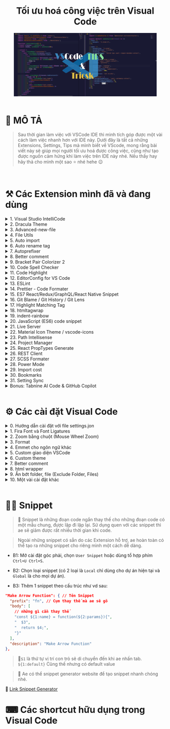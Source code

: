 <h1 align="center"> Tối ưu hoá công việc trên Visual Code </h1>

<!-- banner -->
<div align="center">
  <img  src="./images/banner.png" height="200" width="450" />
</div>

<!-- Mô tả -->
<br />

# 🥰 MÔ TẢ

> Sau thời gian làm việc với VSCode IDE thì mình tích góp được một vài cách làm việc nhanh hơn với IDE này. Dưới đây là tất cả những Extensions, Settings, Tips mà mình biết về VScode, mong rằng bài viết này sẽ giúp mọi người tối ưu hoá được công việc, cũng như tạo được nguồn cảm hứng khi làm việc trên IDE này nhé.
> Nếu thấy hay hãy thả cho mình một sao ⭐ nhé hehe 😉

<!-- Extensions -->
<br/>

# ⚒ Các Extension mình đã và đang dùng

<!-- Visual Studio IntelliCode -->
<details>
  <summary>
    1. Visual Studio IntelliCode
  </summary>

  <br/>

> Ext này hình như mặc định đã được cài thì phải. Còn nếu ae nào bị mất thì có thể cài lại nhé. Nó sẽ suggest code cho ae để ae code nhanh hơn.

<div align="center">
  <img src="./images/vs-intelli-code.png">
</div>

🔗 [Link tải Extension](https://marketplace.visualstudio.com/items?itemName=VisualStudioExptTeam.vscodeintellicode)

</details>

<!-- dracula theme -->
<details>
  <summary>
    2. Dracula Theme
  </summary>

<br />

> Nói về Dracula theme thì chắc đây cũng chính là theme quốc dân của bao ae coder đang dùng VScode nhỉ 😁. Đây là theme mình đang dùng, cách tuỳ chỉnh lại mình sẽ nói dưới phần cài đặt nhé 🤗

> Hoặc ae có thể tải bản đã setting sẵn của anh Trần Anh Tuấn Evondev nhé.

<div align="center">
  <img src="./images/daracula-theme.jpg" />
</div>

🔗 [Link tải bản gốc](https://marketplace.visualstudio.com/items?itemName=dracula-theme.theme-dracula)

🔗 [Link tải bản của Evondev](https://marketplace.visualstudio.com/items?itemName=evondev.dracula-high-contrast)

</details>

<!-- advanced new file -->
<details>
  <summary>
    3. Advanced-new-file
  </summary>
  <br/>

> Có bạn giờ bạn cảm thấy khó khăn khi phải tìm đến 1 thư mục con nằm trong thư mục con >> nằm trong thư mục con ... chỉ để tạo 1 file mới chưa? 😥 Nếu rồi thì đây chính là giải pháp cho ae đây 🙄 Extension "advanced-new-file" !

> Bạn chỉ cần dùng câu lệnh bằng cách bấm "Ctrl + Shift + P", Nhập câu command và chọn đường dẫn (Bạn chỉ cần nhập tắt, Ext sẽ giúp bạn đến đúng folder đó). Ngoài ra bạn có thể tạo folder bằng cách thêm "/" sau tên nhé.

> Còn muốn nhanh hơn thì xem phần cài đặt shorcut bên dưới nhé 😊

<div align="center">
  <img src="./images/advanced-new-file.gif" />
</div>

🔗 [Link tải Extension](https://marketplace.visualstudio.com/items?itemName=patbenatar.advanced-new-file)

</details>

<!-- file utils -->
<details>
  <summary>
    4. File Utils
  </summary>
  <br/>

> Cũng như ext trên, ext này giúp bạn có thể đổi tên file, xoá tên file ngay lập tức mà không cần tìm đến cây thư mục của VSCode nữa.

> Kết hợp với ext "advanced-new-file" thì bạn có thể bỏ luôn cây thư mục bên kia rồi hehe. Không cần dùng chuột như Vim luôn nè 😉

<div align="center">
  <img src="./images/file-utils.gif" />
</div>

🔗 [Link tải Extension](https://marketplace.visualstudio.com/items?itemName=sleistner.vscode-fileutils)

</details>

<!-- auto import -->
<details>
  <summary>
    5. Auto import
  </summary>

  <br/>

> Ext này sẽ giúp ae tự động tìm kiếm đường dẫn và import file. Nếu nó không tự động suggest thì ae có thể nhấn "Ctrl + Space" nhé.

🔗 [Link tải Extension](https://marketplace.visualstudio.com/items?itemName=steoates.autoimport)

</details>

<!-- auto rename tag -->
<details>
  <summary>
    6. Auto rename tag
  </summary>

  <br/>

> Ext này rất hữu ích cho ae Front-end. Khi cài đặt xong, ae chỉ cần sửa thẻ mở của 1 tag html (jsx) thì phần thẻ đóng cũng sẽ tự đổi theo 😗.

<div align="center">
  <img src="./images/auto-rename-tag.gif" />
</div>

🔗 [Link tải Extension](https://marketplace.visualstudio.com/items?itemName=formulahendry.auto-rename-tag)

</details>

<!-- Autoprefixer -->
<details>
  <summary>
    7. Autoprefixer
  </summary>

  <br/>

> Ext này giúp ae code css, sass tự thêm các prefix cho từng trình duyệt khác nhau (vd: --webkit-, --ms-). Chỉ cần khi code xong, ae chạy command "Autoprefixer"

<div align="center">
  <img src="./images/auto-prefixer.gif" />
</div>

🔗 [Link tải Extension](https://marketplace.visualstudio.com/items?itemName=mrmlnc.vscode-autoprefixer)

</details>

<!-- Better comments -->
<details>
  <summary>
    8. Better comment
  </summary>
  <br/>

> Ext này giúp ae thay đổi màu comment dựa trên ý nghĩa của comment đó. Chỉ cần nhìn vào màu comment là biết ngay nó làm cái chi, có ý nghĩa gì 🤩

<div align="center">
  <img src="./images/better-comment.png" />
</div>

🔗 [Link tải Extension](https://marketplace.visualstudio.com/items?itemName=aaron-bond.better-comments)

</details>

<!-- Bracket Pair Colorizer -->
<details>
  <summary>
    9. Bracket Pair Colorizer 2
  </summary>

  <br/>

> Ext này giúp tự động thay đổi màu cho các cặp ngoặc, việc này giúp chúng ta dễ dàng nhận biết các scope khác nhau dựa trên màu sắc của chúng.

<div align="center">
  <img src="./images/bracket-color.png" />
</div>

🔗 [Link tải Extension](https://marketplace.visualstudio.com/items?itemName=CoenraadS.bracket-pair-colorizer-2)

</details>

<!-- Code spell checker -->
<details>
  <summary>
    10. Code Spell Checker
  </summary>

  <br/>

> Người ta nói, một lý luận của bạn đều trở nên vô nghĩa nếu bạn sai "trính tã". Vì thế, đừng để ae chí cốt code chung chúng ta chửi chúng ta code ngu chỉ vì lỗi chính tả. Cài ngay Ext này để nó nhắc lỗi chính tả cho bạn.

<div align="center">
  <img src="./images/code-spell-checker.gif" />
</div>

🔗 [Link tải Extension](https://marketplace.visualstudio.com/items?itemName=streetsidesoftware.code-spell-checker)

</details>

<!-- code highlight -->
<details>
  <summary>
    11. Code Highlight
  </summary>

  <br/>

> Ext sẽ giúp phát hiện ra những đoạn code có chưa mã màu và tô đúng màu đó cho bạn.

<div align="center">
  <img src="./images/code-highlight.gif" />
</div>

🔗 [Link tải Extension](https://marketplace.visualstudio.com/items?itemName=naumovs.color-highlight)

</details>

<!-- 12. EditorConfig -->
<details>
  <summary>
    12. EditorConfig for VS Code
  </summary>

  <br/>

> Ext này sẽ giúp bạn tạo cái file trong dự án cùng một format với nhau, ví dụ như Spaces: 2, tab: 4, LF, trim_trailing_whitespace ... Kết hợp với file .editorconfig thì các người khác trong team cũng tuân theo quy tắc đó.

<div align="center">
  <img src="./images/editorconfig.png">
</div>

🔗 [Link tải Extension](https://marketplace.visualstudio.com/items?itemName=EditorConfig.EditorConfig)

</details>

<!-- 13. ESLint -->
<details>
  <summary>
    13. ESLint
  </summary>

  <br/>

> ESLint sẽ giúp chúng ta có thể tạo ra những quy tắc chung trong project, để code của tất cả các file được đồng nhất với nhau. Nó khác với Editorconfig ở chỗ là Editorconfig chỉ tạo những quy tắc về format code, định dạng file. Còn ESLint có thể tạo nhiều rule về code hơn.

🔗 [Link tải Extensionhttps://marketplace.visualstudio.com/items?itemName=dbaeumer.vscode-eslint

</details>

<!-- 14. Prettier -->
<details>
  <summary>
    14. Prettier - Code Formater
  </summary>

  <br/>

> Prettier là 1 trình Formater hoàn hảo, nó giúp chúng ta format code, auto format và đặc biệt là nó có thể kết hợp với các quy tắc của Editor config và ESLint để Format (Nhưng chúng ta phải câu hình chúng).

<div align="center">
  <img src="./images/prettier.png">
</div>

🔗 [Link tải Extension](https://marketplace.visualstudio.com/items?itemName=esbenp.prettier-vscode)

🔗 [Tìm hiểu thêm về Prettier](https://prettier.io/docs/en/options.html)

</details>

<!-- ES7 React/Redux/GraphQL/React Native Snippet  -->
<details>
  <summary>
    15. ES7 React/Redux/GraphQL/React Native Snippet  
  </summary>

  <br/>

> Bộ snippet hữu dụng cho React dev, giúp ae tạo bộ khung chương trình 1 cách nhanh chóng.

<div align="center">
  <img src="./images/es7-react.png">
</div>

🔗 [Link tải Extension](https://marketplace.visualstudio.com/items?itemName=dsznajder.es7-react-js-snippets)

</details>

<!-- 16. Git Blame / Git History -->
<details>
  <summary>
    16. Git Blame / Git History / Git Lens
  </summary>

  <br/>

> 3 Exts Git Blame, Git History, Git Lens có chức năng khá tương đồng nhau. Nó giúp ae có thể xem đoạn lịch sử git trực tiếp tai dòng code đó, xem branch hiện tại, các thay đổi của file, merge file, ...

> Bản thân mình thì mình thích Git Blame hơn vì nó tối giản, gọn nhẹ hơn. Ae có thể thử cả 3 rồi chọn cho mình 1 cái ưng ý nhé 😋

<div align="center">
  <img src="./images/git-blame.gif">
</div>

🔗 [Link tải Git Blame](https://marketplace.visualstudio.com/items?itemName=waderyan.gitblame)

🔗 [Link tải Git Lens](https://marketplace.visualstudio.com/items?itemName=eamodio.gitlens)

🔗 [Link tải Git History](https://marketplace.visualstudio.com/items?itemName=donjayamanne.githistory)

</details>

<!-- 17. Highlight Matching Tag -->
<details>
  <summary>
    17. Highlight Matching Tag
  </summary>

  <br/>

> Ext này giúp chúng ta tìm nhanh thẻ đóng của 1 thẻ mở bằng cách đưa con trỏ đến thẻ mở, Ext sẽ tự tìm thẻ đóng cho chúng ta. Ae cũng có thể custom lại màu highlight tuỳ thích.

<div align="center">
  <img src="./images/highlight-matching-tag.gif">
</div>

🔗 [Link tải Extension](https://marketplace.visualstudio.com/items?itemName=vincaslt.highlight-matching-tag)

</details>

<!-- 18. htmltagwrap -->
<details>
  <summary>
    18. htmltagwrap
  </summary>

  <br/>

> Như cái tên của nó, Ext này sẽ giúp ae wrap 1 cặp thẻ bao 1 đoạn code html (jsx) lại một cách nhanh chóng (mặt định là tổ hợp "Alt + W"). Thay vì ae phải viết 1 thẻ mở, rồi tìm đến cuối đoạn để đóng thẻ đó lại thì chỉ cần bôi đen đoạn code rồi bấm tổ hợp phím. Ae cũng có thể lựa chọn cặp thẻ để bao lại là thẻ gì.

<div align="center">
  <img src="./images/htmltagwrap.gif">
</div>

🔗 [Link tải Extension](https://marketplace.visualstudio.com/items?itemName=bradgashler.htmltagwrap)

</details>

<!-- 19. Indent-rainbow -->
<details>
  <summary>
    19. indent-rainbow
  </summary>

  <br/>

> Ext giúp tô màu cho các tab đầu dòng của chúng ta theo kiểu rainbow, giúp phân biệt các dòng code và scope code dễ dàng hơn.

<div align="center">
  <img src="./images/indent-rainbow.png">
</div>

🔗 [Link tải Extension](https://marketplace.visualstudio.com/items?itemName=oderwat.indent-rainbow)

</details>

<!-- 20. JavaScript (ES6) code snippet -->
<details>
  <summary>
    20. JavaScript (ES6) code snippet
  </summary>

  <br/>

> Ae nào code Javascript thì chắc hẳn đều biết đến Ext này, bộ snippet cực hữu dụng cho code JS.

<div align="center">
  <img src="./images/js-code-snippet.png">
</div>

🔗 [Link tải Extension](https://marketplace.visualstudio.com/items?itemName=xabikos.JavaScriptSnippets)

</details>

<!-- 21. Live Server -->
<details>
  <summary>
    21. Live Server
  </summary>

  <br/>

> Live Server Ext sẽ giúp chúng ta tạo một hot reload server khi code html, css, js. Chỉ cần save lại là server sẽ tự reload và cập nhật lại trên browser.

<div align="center">
  <img src="./images/live-server.gif">
</div>

🔗 [Link tải Extension](https://marketplace.visualstudio.com/items?itemName=ritwickdey.LiveServer)

</details>

<!-- 22. Material Icon Theme / vscode-icons -->
<details>
  <summary>
    22. Material Icon Theme / vscode-icons
  </summary>

  <br/>

> 2 Ext này giúp ta thêm icon vào các thư mục, file bên cây thư mục của VSCode, giúp chúng ta dễ dàng phân biệt các file, folder với nhau.

<div align="center">
  <img src="./images/vscode-icons.gif">
</div>

<br />

<div align="center">
  <img src="./images/material-icons.png">
</div>

🔗 [Link tải Material Icon Theme](https://marketplace.visualstudio.com/items?itemName=PKief.material-icon-theme)

🔗 [Link tải vs-icons](https://marketplace.visualstudio.com/items?itemName=vscode-icons-team.vscode-icons)

</details>

<!-- 23. Path Intellisense -->
<details>
  <summary>
    23. Path Intellisense
  </summary>

  <br/>

> Ext này sẽ auto suggest đường dẫn khi bạn gõ đường dẫn.

<div align="center">
  <img src="./images/path-intellisense.gif">
</div>

🔗 [Link tải Extension](https://marketplace.visualstudio.com/items?itemName=christian-kohler.path-intellisense)

</details>

<!-- 24. Project Manager -->
<details>
  <summary>
    24. Project Manager
  </summary>

  <br/>

> Ext này giúp ae lưu trữ các đường dẫn đến các thư mục chứa các project mà ae đang code. Vì thể, việc mở 1 project sẽ trở nên nhanh chóng hơn rất nhiều.

<div align="center">
  <img src="./images/project-manager.png">
</div>

🔗 [Link tải Extension](https://marketplace.visualstudio.com/items?itemName=alefragnani.project-manager)

</details>

<!-- 25. React PropTypes Generate -->
<details>
  <summary>
    25. React PropTypes Generate
  </summary>

  <br/>

> Nếu ae đang code React và dùng Proptype thì Ext này sẽ giúp ae tạo nhanh chóng proptype cho component.

<div align="center">
  <img src="./images/react-proptypes.gif">
</div>

🔗 [Link tải Extension](https://marketplace.visualstudio.com/items?itemName=suming.react-proptypes-generate)

</details>

<!-- 26. REST Client -->
<details>
  <summary>
    26. REST Client
  </summary>

  <br/>

> Ext giúp chúng ta có thể test REST API dễ dàng chỉ với vài dòng code ngay trên VSCode mà không cần phải dùng đến Postman nữa.

<div align="center">
  <img src="./images/rest-client.gif">
</div>

🔗 [Link tải Extension](https://marketplace.visualstudio.com/items?itemName=humao.rest-client)

</details>

<!-- 27. SCSS Formater -->
<details>
  <summary>
    27. SCSS Formater
  </summary>

  <br/>

> Ext giúp format code css và scss

<div align="center">
  <img src="./images/scss-formater.gif">
</div>

🔗 [Link tải Extension](https://marketplace.visualstudio.com/items?itemName=sibiraj-s.vscode-scss-formatter)

</details>

<!-- 28. Power Mode -->
<details>
  <summary>
    28. Power Mode
  </summary>

  <br/>

> Ext này sẽ tạo hiệU ứng khi ta viết code, giúp ae có cảm hứng làm việc hơn. Nhưng nó có thể gây chậm máy, lag nên ae cân nhắc. Buồn buồn hả bật lên 😎

<div align="center">
  <img src="./images/power-mode.gif">
</div>

🔗 [Link tải Extension](https://marketplace.visualstudio.com/items?itemName=hoovercj.vscode-power-mode)

</details>

<!-- 29. Import cost -->
<details>
  <summary>
    29. Import cost
  </summary>

  <br/>

> Ext sẽ hiển thị size của các thư viện mà ae import vào, từ đó ae cân nhắc xem có nên thêm thư viện đó vào hay không.

🔗 [Link tải Extension](https://marketplace.visualstudio.com/items?itemName=wix.vscode-import-cost)

</details>

<!-- 30. Bookmarks -->
<details>
  <summary>
    30. Bookmarks
  </summary>

  <br/>

> Ext giúp chúng ta đặt các bookmark tại các dòng code cần lưu ý. Ext này đặc biết hữu dụng khi luồng code của chúng ta khá phức tạp, chia ở nhiều file. Khi Debug ta sẽ đánh dấu lại các dòng code đó.

<div align="center">
  <img src="./images/bookmarks.png">
</div>

🔗 [Link tải Extension](https://marketplace.visualstudio.com/items?itemName=alefragnani.Bookmarks)

</details>

<!-- 31. Remote - WSL -->
<details>
  <summary>
    31. Setting Sync
  </summary>

  <br/>

> Sau khi cài đống extensions trên và những cài đặt ở dưới đây, thì chúng ta có thể lưu trữ nó trên Github Gist và dùng Setting Sync để đồng bộ lại. Trong trường hợp, phải dùng máy tính khác hoặc phải cài lại phần mềm thì Ext này sẽ giúp những cài đặt chúng ta không bị mất đi.

<div align="center">
  <img src="./images/setting-sync.png">
</div>

🔗 [Link tải Extension](https://marketplace.visualstudio.com/items?itemName=Shan.code-settings-sync)

</details>

<!-- Bonus: Tabnine AI Code & GitHub Copilot -->
<details>
  <summary>
    Bonus: Tabnine AI Code & GitHub Copilot
  </summary>

  <br/>

> 2 thanh niên AI đang làm mưa làm gió hiện nay. Ae có thể tìm hiểu thêm nhé.

🔗 [Link tải Tabnine](https://marketplace.visualstudio.com/items?itemName=TabNine.tabnine-vscode)

🔗 [Link tải Github Copilot](https://marketplace.visualstudio.com/items?itemName=GitHub.copilot)

</details>

<!-- setting -->
<br />

# ⚙ Các cài đặt Visual Code

<!-- settings -->
<details>
  <summary>
    0. Hướng dẫn cài đặt với file settings.jon
  </summary>

  <br/>

> Cho ae nào chưa biết, thì ngoài cài đặt trực tiếp bằng GUI của VSCode, thì ae có thể sửa thằng trong file `settings.json`.

> Có 2 cách để mở file settings.json:

1. Vào phần cài đặt VSCode -> chọn `Open Setting (JSON)` bên gốc phải màn hình.

2. Mở command `Ctrl + Shf + P`, gõ `Open Setting (JSON)`.

</details>

<!-- Fira Font -->

<details>
  <summary>
    1. Fira Font và Font Ligatures
  </summary>

  <br/>

> Font chữ mà mình sử dụng là Fira font và font chữ có hõ trợ ligatures giúp chúng ta đọc code nhanh hơn.

<div align="center">
  <img src="./images/settings/fira.svg" />
</div>

```json
"editor.fontFamily": "Fira Code",
"editor.fontLigatures": true
```

🔗 [Link tải Font](https://github.com/tonsky/FiraCode)

</details>

<!-- Zoom -->
<details>
  <summary>
    2. Zoom bằng chuột (Mouse Wheel Zoom)
  </summary>

  <br/>

> Cài đặt này giúp ae phóng to, thu nhỏ font chữ bằng chuột.

```json
"editor.mouseWheelZoom": true
```

</details>

<!-- Format on save -->
<details>
  <summary>
    3. Format
  </summary>

  <br/>

> Lưu lại khi save (Format on Save)

```json
"editor.formatOnSave": true
```

> Chọn trình format mặc đỊnh (default formatter)

```json
Cấu trúc > "[ngôn ngữ]": {
  	"editor.defaultFormatter": "trình format"
}

Ví dụ:
"[javascript]": {
		"editor.defaultFormatter": "esbenp.prettier-vscode"
},
"[scss]": {
		"editor.defaultFormatter": "sibiraj-s.vscode-scss-formatter"
}
```

> Một vài cài đặt Prettier

```json
"prettier.singleQuote": true, // Sử dụng dấu nháy đơn
"prettier.jsxSingleQuote": true, // Sử dụng dấu nháy đơn cho thuộc tính trong jsx
"autoprefixer.formatOnSave": true, // Format on Save
"prettier.trailingComma": "all", // Thêm dấu phẩy vào phần tử cuối của Object
"prettier.useTabs": true, // Dùng tab thay vì space
```

</details>

<!-- Emmet -->
<details>
  <summary>
    4. Emmet cho ngôn ngữ khác
  </summary>

  <br/>

> Emmet bộ snippet giúp ae Front-end code html nhanh hơn. VD: `.box` = `<div class="box"></div>`. Mặc định, ta chỉ có thể dùng trong file html. Với cài đặt này, ae có thể dùng ở các file khác.

```json
"emmet.includeLanguages": {
  "javascript": "javascriptreact", // dành cho file jsx
  "markdown": "html"
},
```

</details>

<!-- Custom VSCode -->
<details>
  <summary>
    5. Custom giao diện VSCode
  </summary>

  <br/>

> Ae có thể thay đổi mọi màu sắc trong IDE một cách tuỳ thích, chỉ cần ae hiều thuộc tính cần thay đổi là gì.

```json
// Thay đổi màu sắc IDE
"workbench.colorCustomizations": {
  "sideBar.background": "#191932",
  "editor.background": "#191932",
  // ...
},

// Một vài cài đặt khác
"workbench.activityBar.visible": true, // Bật tắt thanh sidebar bên trái
"workbench.colorTheme": "Dracula", // Cài đặt theme
"window.menuBarVisibility": "toggle", // Tắt thanh menu trên cùng (Giữ Alt và Click để hiện thanh menu)
```

🔗 [Link tìm hiểu thêm API VSCode](https://code.visualstudio.com/api/references/theme-color)

</details>

<!-- custom editor theme -->
<details>
  <summary>
    6. Custom theme
  </summary>

  <br/>

> Ae có thể tuỳ ý thay đổi các màu của bất kỳ theme nào, chỉ cần ae biết tý về Css.

```json
Cấu trúc

"editor.tokenColorCustomizations": {
  "[Tên theme]": {
    "textMateRules": [
      {
        "scope": [Mảng các scope],
        "settings": {
          Các thuộc tính style
        }
      },
    ]
  }
}
```

```json
Ví dụ:
"editor.tokenColorCustomizations": {
  "[Dracula]": {
    "textMateRules": [
      {
        "scope": ["string.quoted", "string.quoted.single"],
        "settings": {
          "foreground": "#d38a60",
          "fontStyle": "italic"
        }
      },
    ]
  }
}
```

> Cách lấy tên các scope

> B1: Mở command `Ctrl + Shf + P`, gõ "Inspect Editor Tokens and Scopes"

<div align="center">
  <img src="./images/settings/inspect-tokens.png" />
</div>

> B2: Click chuột vào vị trí mà ae muốn đổi màu, và copy tên thuộc tính.

<div align="center">
  <img src="./images/settings/custom-theme.png" />
</div>

</details>

<!-- Better comment -->
<details>
  <summary>
    7. Better comment
  </summary>

  <br/>

> Thêm màu sắc để phân biệt các comment với nhau.

<div align="center">
  <img src="./images/better-comment.png" />
</div>

```json
"better-comments.tags": [
  {
    "tag": "@render", // prefix trước mỗi comment
    "color": "#06AEED",
    "strikethrough": false,
    "underline": false,
    "backgroundColor": "transparent",
    "bold": false,
    "italic": true
  },

  // ...
]
```

</details>

<!-- html wrap -->
<details>
  <summary>
    8. html wrapper
  </summary>

  <br/>

> Custom htmlwrapper extension

```json
"htmltagwrap.tag": "div", // tag mặc định sẽ wrap
"htmltagwrap.autoDeselectClosingTag": true, // tự động phát hiện kết thúc tag
```

</details>

<!-- exclude file -->
<details>
  <summary>
    9. Ẩn bớt folder, file (Exclude Folder, Files)
  </summary>

  <br/>

> Có một số folder và file rất ít khi chúng ta cần mở lên xem như node_modules, hay các file lock... Chúng ta có thể ẩn nó đi bên thanh sidebar để thư mục đỡ rối hơn.

```json
"files.exclude": {
  "**/.git": true,
  "**/.next": true,
  "**/.svn": true,
  "**/.hg": true,
  "**/CVS": true,
  "**/.DS_Store": true,
  "**/node_modules/": true,
  // ...
},
```

</details>

<!-- Other -->
<details>
  <summary>
    10. Một vài cài đặt khác
  </summary>

  <br/>

- Chọn terminal mặc định khi mở

```json
"terminal.integrated.shell.windows": "C:\\Windows\\System32\\cmd.exe",
```

- Auto save (Hạn chế liệt phím Ctrl + S)

```json
"files.autoSave": "afterDelay",
"files.autoSaveDelay": 2000 // Tự lưu sau 2s
```

</details>

<br />

# 🐱‍👤 Snippet

> 🐣 Snippet là những đoạn code ngắn thay thế cho những đoạn code có một mẫu chung, được lặp đi lặp lại. Sử dụng quen với các snippet thì ae sẽ giảm được rất nhiều thời gian khi code.

> Ngoài những snippet có sẵn do các Extension hỗ trợ, ae hoàn toàn có thể tạo ra những snippet cho riêng mình một cách dễ dàng.

- B1: Mở cài đặt góc phải, chọn `User Snippet` hoặc dùng tổ hợp phím `Ctrl+U Ctrl+S`.

- B2: Chọn loại snippet (có 2 loại là `Local` chỉ dùng cho dự án hiện tại và `Global` là cho mọi dự án).

- B3: Thêm 1 snippet theo cấu trúc như vd sau:

```json
"Make Arrow Function": { // Tên Snippet
  "prefix": "fn", // Cụm thay thế mà ae sẽ gõ
  "body": [
    // những gì cần thay thế
    "const ${1:name} = function(${2:params}){",
    "  $3",
    "  return $4;",
    "}"
  ],
  "description": "Make Arrow Function"
},
```

> 📝`$1` là thứ tự vị trí con trỏ sẽ di chuyển đến khi ae nhấn tab. `${1:default}` Cũng thế nhưng có default value

> 🐣 Ae có thể snippet generator website để tạo snippet nhanh chóng nhé.

🔗 [Link Snippet Generator](https://snippet-generator.app/)

# ⌨ Các shortcut hữu dụng trong Visual Code
